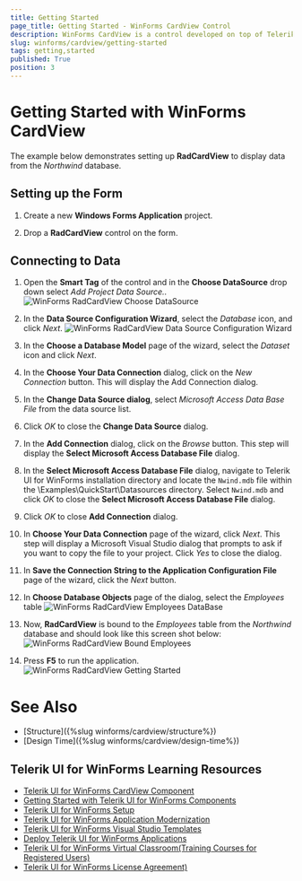 ```yaml
---
title: Getting Started
page_title: Getting Started - WinForms CardView Control
description: WinForms CardView is a control developed on top of Telerik Presentation Framework which provides a way for displaying and editing text data as well as performing layout modifications
slug: winforms/cardview/getting-started
tags: getting,started
published: True
position: 3
---
```


# Getting Started with WinForms CardView

The example below demonstrates setting up __RadCardView__ to display data from the *Northwind* database.

## Setting up the Form 

1. Create a new __Windows Forms Application__ project.
            
1. Drop a __RadCardView__ control on the form.
            

## Connecting to Data

1. Open the __Smart Tag__ of the control and in the __Choose DataSource__ drop down select *Add Project Data Source..*
![WinForms RadCardView Choose DataSource](images/radcardview-getting-started001.png)

1. In the __Data Source Configuration Wizard__, select the *Database* icon, and click *Next*.
![WinForms RadCardView Data Source Configuration Wizard](images/radcardview-getting-started002.png)

1. In the __Choose a Database Model__ page of the wizard, select the *Dataset* icon and click *Next*.
            
1. In the __Choose Your Data Connection__ dialog, click on the *New Connection* button. This will display the Add Connection dialog.

1. In the __Change Data Source dialog__, select *Microsoft Access Data Base File* from the data source list.

1. Click *OK* to close the __Change Data Source__ dialog.

1. In the __Add Connection__ dialog, click on the *Browse* button. This step will display the __Select Microsoft Access Database File__ dialog.

1. In the __Select Microsoft Access Database File__ dialog, navigate to Telerik UI for WinForms installation directory and locate the `Nwind.mdb` file within the \Examples\QuickStart\Datasources directory. Select `Nwind.mdb` and click *OK* to close the __Select Microsoft Access Database File__ dialog.

1. Click *OK* to close __Add Connection__ dialog.

1. In __Choose Your Data Connection__ page of the wizard, click *Next*. This step will display a Microsoft Visual Studio dialog that prompts to ask if you want to copy the file to your project. Click *Yes* to close the dialog.   

1. In __Save the Connection String to the Application Configuration File__ page of the wizard, click the *Next* button. 

1. In __Choose Database Objects__ page of the dialog, select the *Employees* table
![WinForms RadCardView Employees DataBase](images/radcardview-getting-started003.png)

1. Now, __RadCardView__ is bound to the *Employees* table from the *Northwind* database and should look like this screen shot below: 
![WinForms RadCardView Bound Employees](images/radcardview-getting-started004.png)

1. Press __F5__ to run the application.
![WinForms RadCardView Getting Started](images/radcardview-getting-started005.gif)
            
# See Also

* [Structure]({%slug winforms/cardview/structure%})
* [Design Time]({%slug winforms/cardview/design-time%})

## Telerik UI for WinForms Learning Resources
* [Telerik UI for WinForms CardView Component](https://www.telerik.com/products/winforms/cardview.aspx)
* [Getting Started with Telerik UI for WinForms Components](https://docs.telerik.com/devtools/winforms/getting-started/first-steps)
* [Telerik UI for WinForms Setup](https://docs.telerik.com/devtools/winforms/installation-and-upgrades/installing-on-your-computer)
* [Telerik UI for WinForms Application Modernization](https://docs.telerik.com/devtools/winforms/winforms-converter/overview)
* [Telerik UI for WinForms Visual Studio Templates](https://docs.telerik.com/devtools/winforms/visual-studio-integration/visual-studio-templates)
* [Deploy Telerik UI for WinForms Applications](https://docs.telerik.com/devtools/winforms/deployment-and-distribution/application-deployment)
* [Telerik UI for WinForms Virtual Classroom(Training Courses for Registered Users)](https://learn.telerik.com/learn/course/external/view/elearning/17/telerik-ui-for-winforms)
* [Telerik UI for WinForms License Agreement)](https://www.telerik.com/purchase/license-agreement/winforms-dlw-s)

